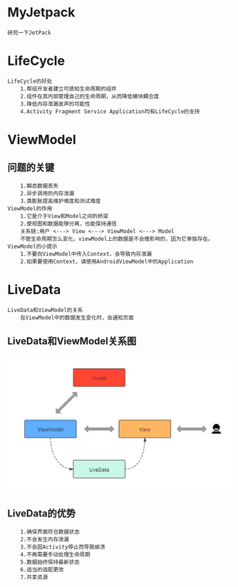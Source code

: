 # MyJetpack
    研究一下JetPack
# LifeCycle
    LifeCycle的好处
        1.帮组开发者建立可感知生命周期的组件
        2.组件在其内部管理自己的生命周期，从而降低模块耦合度
        3.降低内存泄漏发声的可能性
        4.Activity Fragment Service Application均有LifeCycle的支持
# ViewModel
## 问题的关键
        1.瞬态数据丢失
        2.异步调用的内存泄漏
        3.类膨胀提高维护难度和测试难度
    ViewModel的作用
        1.它是介于View和Model之间的桥梁
        2.使视图和数据能够分离，也能保持通信
        关系链:用户 <---> View <---> ViewModel <---> Model
        不管生命周期怎么变化，viewModel上的数据是不会搜影响的，因为它单独存在。      
    ViewModel的小提示
        1.不要向ViewModel中传入Context，会导致内存泄漏
        2.如果要使用Context，请使用AndroidViewModel中的Application         
# LiveData
    LiveData和ViewModel的关系
        在ViewModel中的数据发生变化时，会通知页面
## LiveData和ViewModel关系图
![Image text](https://github.com/cbb294609622/MyJetpack/blob/master/img/clipboard.png)        
## LiveData的优势
        1.确保界面符合数据状态
        2.不会发生内存泄漏
        3.不会因Activity停止而导致崩溃
        4.不再需要手动处理生命周期
        5.数据始终保持最新状态
        6.适当的适配更改
        7.共享资源
        
